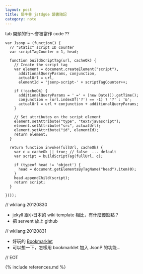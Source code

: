 ```yaml
---
layout: post
title: 犀牛書 jstdg6e 讀書隨記
category: note
---
```


tab 開頭的行～會被當作 code ??

	var Jsonp = (function() {
	  // "Static" script ID counter
	  var scriptTagCounter = 1, head;

	  function buildScriptTag(url, cacheOk) {
	    // Create the script tag
	    var element = document.createElement("script"),
	      additionalQueryParams, conjunction,
	      actualUrl = url,
	      elementId = 'jsonp-script-' + scriptTagCounter++;

	    if (!cacheOk) {
	      additionalQueryParams = '_=' + (new Date()).getTime();
	      conjunction = (url.indexOf('?') == -1) ? '?' : '&';
	      actualUrl = url + conjunction + additionalQueryParams;
	    }

	    // Set attributes on the script element
	    element.setAttribute("type", "text/javascript");
	    element.setAttribute("src", actualUrl);
	    element.setAttribute("id", elementId);
	    return element;
	  }

	  return function invoke(fullUrl, cacheOk) {
	    var c = cacheOk || true; // false  ... default
	    var script = buildScriptTag(fullUrl, c);

	    if (typeof head != 'object') {
	      head = document.getElementsByTagName("head").item(0);
	    }
	    head.appendChild(script);
	    return script;
	  }

	}());

// wkliang:20120830

* jekyll 跟小日本的 wiki template 相比，有什麼優缺點？
* 把 servent 放上 github

// wkliang:20120831
* 好玩的 [Bookmarklet](/demo/jstdg6e/1300.html)
* 可以想一下，怎樣用 bookmarklet 加入 JsonP 的功能...

// EOT


{% include references.md %}
